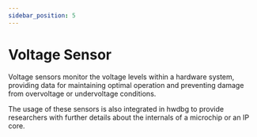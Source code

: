 ```yaml
---
sidebar_position: 5
---
```


# Voltage Sensor

Voltage sensors monitor the voltage levels within a hardware system, providing data for maintaining optimal operation and preventing damage from overvoltage or undervoltage conditions. 

The usage of these sensors is also integrated in hwdbg to provide researchers with further details about the internals of a microchip or an IP core. 